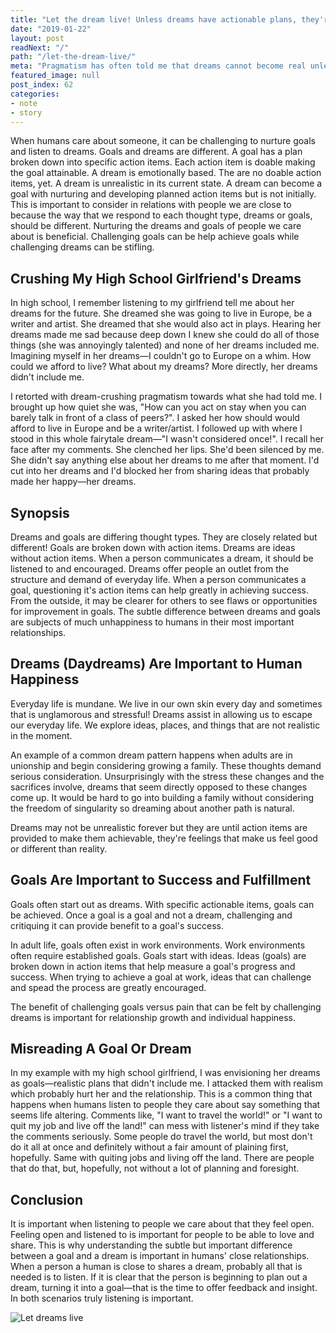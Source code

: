 ```yaml
---
title: "Let the dream live! Unless dreams have actionable plans, they're not real—so let them live if they bring happiness."
date: "2019-01-22"
layout: post
readNext: "/"
path: "/let-the-dream-live/"
meta: "Pragmatism has often told me that dreams cannot become real unless they're followed by an actionable plan. I've share this logic with friends when they tell me an unrealistic dream and to my surprise, 'thanks' was not the typical response. Responses tended to be negative. Dreams are often just that, dreams. Let then live if they make others happy."
featured_image: null
post_index: 62
categories:
- note
- story
---
```


When humans care about someone, it can be challenging to nurture goals and listen to dreams. Goals and dreams are different. A goal has a plan broken down into specific action items. Each action item is doable making the goal attainable. A dream is emotionally based. The are no doable action items, yet. A dream is unrealistic in its current state. A dream can become a goal with nurturing and developing planned action items but is not initially. This is important to consider in relations with people we are close to because the way that we respond to each thought type, dreams or goals, should be different. Nurturing the dreams and goals of people we care about is beneficial. Challenging goals can be help achieve goals while challenging dreams can be stifling.

## Crushing My High School Girlfriend's Dreams

In high school, I remember listening to my girlfriend tell me about her dreams for the future. She dreamed she was going to live in Europe, be a writer and artist. She dreamed that she would also act in plays. Hearing her dreams made me sad because deep down I knew she could do all of those things (she was annoyingly talented) and none of her dreams included me. Imagining myself in her dreams—I couldn't go to Europe on a whim. How could we afford to live? What about my dreams? More directly, her dreams didn't include me.

I retorted with dream-crushing pragmatism towards what she had told me. I brought up how quiet she was, "How can you act on stay when you can barely talk in front of a class of peers?". I asked her how should would afford to live in Europe and be a writer/artist. I followed up with where I stood in this whole fairytale dream—"I wasn't considered once!". I recall her face after my comments. She clenched her lips. She'd been silenced by me. She didn't say anything else about her dreams to me after that moment. I'd cut into her dreams and I'd blocked her from sharing ideas that probably made her happy—her dreams.

## Synopsis

Dreams and goals are differing thought types. They are closely related but different! Goals are broken down with action items. Dreams are ideas without action items. When a person communicates a dream, it should be listened to and encouraged. Dreams offer people an outlet from the structure and demand of everyday life. When a person communicates a goal, questioning it's action items can help greatly in achieving success. From the outside, it may be clearer for others to see flaws or opportunities for improvement in goals. The subtle difference between dreams and goals are subjects of much unhappiness to humans in their most important relationships.

## Dreams (Daydreams) Are Important to Human Happiness

Everyday life is mundane. We live in our own skin every day and sometimes that is unglamorous and stressful! Dreams assist in allowing us to escape our everyday life. We explore ideas, places, and things that are not realistic in the moment.

An example of a common dream pattern happens when adults are in unionship and begin considering growing a family. These thoughts demand serious consideration. Unsurprisingly with the stress these changes and the sacrifices involve, dreams that seem directly opposed to these changes come up. It would be hard to go into building a family without considering the freedom of singularity so dreaming about another path is natural.

Dreams may not be unrealistic forever but they are until action items are provided to make them achievable, they're feelings that make us feel good or different than reality.

## Goals Are Important to Success and Fulfillment

Goals often start out as dreams. With specific actionable items, goals can be achieved. Once a goal is a goal and not a dream, challenging and critiquing it can provide benefit to a goal's success.

In adult life, goals often exist in work environments. Work environments often require established goals. Goals start with ideas. Ideas (goals) are broken down in action items that help measure a goal's progress and success. When trying to achieve a goal at work, ideas that can challenge and spead the process are greatly encouraged.

The benefit of challenging goals versus pain that can be felt by challenging dreams is important for relationship growth and individual happiness.

## Misreading A Goal Or Dream

In my example with my high school girlfriend, I was envisioning her dreams as goals—realistic plans that didn't include me. I attacked them with realism which probably hurt her and the relationship. This is a common thing that happens when humans listen to people they care about say something that seems life altering. Comments like, "I want to travel the world!" or "I want to quit my job and live off the land!" can mess with listener's mind if they take the comments seriously. Some people do travel the world, but most don't do it all at once and definitely without a fair amount of plaining first, hopefully. Same with quiting jobs and living off the land. There are people that do that, but, hopefully, not without a lot of planning and foresight.

## Conclusion

It is important when listening to people we care about that they feel open. Feeling open and listened to is important for people to be able to love and share. This is why understanding the subtle but important difference between a goal and a dream is important in humans' close relationships. When a person a human is close to shares a dream, probably all that is needed is to listen. If it is clear that the person is beginning to plan out a dream, turning it into a goal—that is the time to offer feedback and insight. In both scenarios truly listening is important.

![Let dreams live](https://yowainwright.imgix.net/let-dreams-live/sharing.svg?auto=format)

